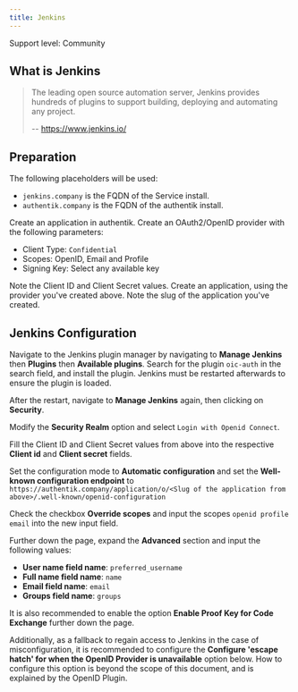 ```yaml
---
title: Jenkins
---
```


<span class="badge badge--secondary">Support level: Community</span>

## What is Jenkins

> The leading open source automation server, Jenkins provides hundreds of plugins to support building, deploying and automating any project.
>
> -- https://www.jenkins.io/

## Preparation

The following placeholders will be used:

-   `jenkins.company` is the FQDN of the Service install.
-   `authentik.company` is the FQDN of the authentik install.

Create an application in authentik. Create an OAuth2/OpenID provider with the following parameters:

-   Client Type: `Confidential`
-   Scopes: OpenID, Email and Profile
-   Signing Key: Select any available key

Note the Client ID and Client Secret values. Create an application, using the provider you've created above. Note the slug of the application you've created.

## Jenkins Configuration

Navigate to the Jenkins plugin manager by navigating to **Manage Jenkins** then **Plugins** then **Available plugins**. Search for the plugin `oic-auth` in the search field, and install the plugin. Jenkins must be restarted afterwards to ensure the plugin is loaded.

After the restart, navigate to **Manage Jenkins** again, then clicking on **Security**.

Modify the **Security Realm** option and select `Login with Openid Connect`.

Fill the Client ID and Client Secret values from above into the respective **Client id** and **Client secret** fields.

Set the configuration mode to **Automatic configuration** and set the **Well-known configuration endpoint** to `https://authentik.company/application/o/<Slug of the application from above>/.well-known/openid-configuration`

Check the checkbox **Override scopes** and input the scopes `openid profile email` into the new input field.

Further down the page, expand the **Advanced** section and input the following values:

-   **User name field name**: `preferred_username`
-   **Full name field name**: `name`
-   **Email field name**: `email`
-   **Groups field name**: `groups`

It is also recommended to enable the option **Enable Proof Key for Code Exchange** further down the page.

Additionally, as a fallback to regain access to Jenkins in the case of misconfiguration, it is recommended to configure the **Configure 'escape hatch' for when the OpenID Provider is unavailable** option below. How to configure this option is beyond the scope of this document, and is explained by the OpenID Plugin.
